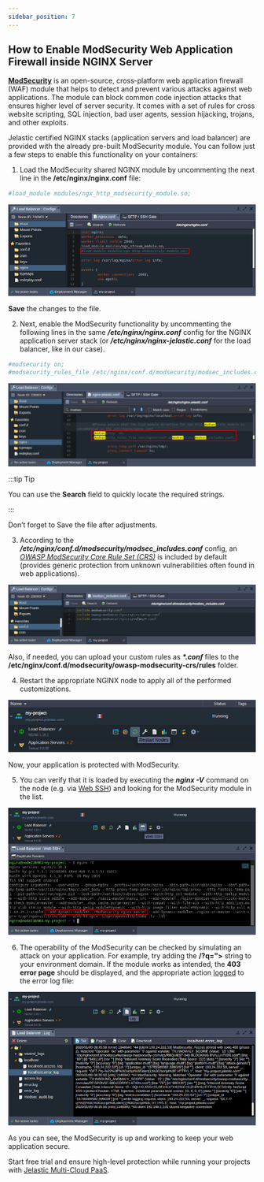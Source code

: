 ```yaml
---
sidebar_position: 7
---
```


## How to Enable ModSecurity Web Application Firewall inside NGINX Server

**[ModSecurity](https://cloudmydc.com/)** is an open-source, cross-platform web application firewall (WAF) module that helps to detect and prevent various attacks against web applications. The module can block common code injection attacks that ensures higher level of server security. It comes with a set of rules for cross website scripting, SQL injection, bad user agents, session hijacking, trojans, and other exploits.

Jelastic certified NGINX stacks (application servers and load balancer) are provided with the already pre-built ModSecurity module. You can follow just a few steps to enable this functionality on your containers:

1.  Load the ModSecurity shared NGINX module by uncommenting the next line in the **/etc/nginx/nginx.conf** file:

```bash
#load_module modules/ngx_http_modsecurity_module.so;
```

<div style={{
    display:'flex',
    justifyContent: 'center',
    margin: '0 0 1rem 0'
}}>

![Locale Dropdown](./img/NGINXModSecurity/modsecurity-nginx-waf-configuration.png)

</div>

**Save** the changes to the file.

2.  Next, enable the ModSecurity functionality by uncommenting the following lines in the same **_/etc/nginx/nginx.conf_** config for the NGINX application server stack (or **_/etc/nginx/nginx-jelastic.conf_** for the load balancer, like in our case).

```bash
#modsecurity on;
#modsecurity_rules_file /etc/nginx/conf.d/modsecurity/modsec_includes.conf;
```

<div style={{
    display:'flex',
    justifyContent: 'center',
    margin: '0 0 1rem 0'
}}>

![Locale Dropdown](./img/NGINXModSecurity/enable-modsecurity-nginx-waf.png)

</div>

:::tip Tip

You can use the **Search** field to quickly locate the required strings.

:::

Don’t forget to Save the file after adjustments.

3.  According to the **_/etc/nginx/conf.d/modsecurity/modsec_includes.conf_** config, an _[OWASP ModSecurity Core Rule Set (CRS)](https://cloudmydc.com/)_ is included by default (provides generic protection from unknown vulnerabilities often found in web applications).

<div style={{
    display:'flex',
    justifyContent: 'center',
    margin: '0 0 1rem 0'
}}>

![Locale Dropdown](./img/NGINXModSecurity/modsecurity-nginx-waf-rules.png)

</div>

Also, if needed, you can upload your custom rules as <b><i>\*.conf</i></b> files to the **/etc/nginx/conf.d/modsecurity/owasp-modsecurity-crs/rules** folder.

4. Restart the appropriate NGINX node to apply all of the performed customizations.

<div style={{
    display:'flex',
    justifyContent: 'center',
    margin: '0 0 1rem 0'
}}>

![Locale Dropdown](./img/NGINXModSecurity/modsecurity-nginx-waf-restart.png)

</div>

Now, your application is protected with ModSecurity.

5. You can verify that it is loaded by executing the **_nginx -V_** command on the node (e.g. via [Web SSH](https://cloudmydc.com/)) and looking for the ModSecurity module in the list.

<div style={{
    display:'flex',
    justifyContent: 'center',
    margin: '0 0 1rem 0'
}}>

![Locale Dropdown](./img/NGINXModSecurity/modsecurity-nginx-waf-web-ssh.png)

</div>

6. The operability of the ModSecurity can be checked by simulating an attack on your application. For example, try adding the **/?q="><script>alert(1)</script>** string to your environment domain. If the module works as intended, the **403 error page** should be displayed, and the appropriate action [logged](https://cloudmydc.com/) to the error log file:

<div style={{
    display:'flex',
    justifyContent: 'center',
    margin: '0 0 1rem 0'
}}>

![Locale Dropdown](./img/NGINXModSecurity/modsecurity-nginx-waf-log.png)

</div>

As you can see, the ModSecurity is up and working to keep your web application secure.

Start free trial and ensure high-level protection while running your projects with [Jelastic Multi-Cloud PaaS](https://cloudmydc.com/).
